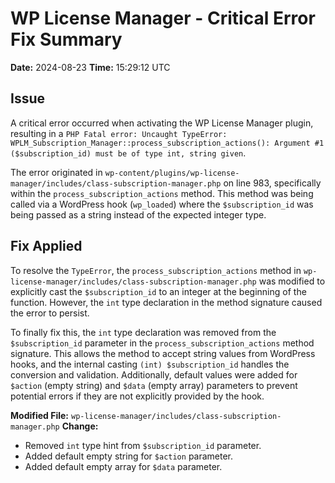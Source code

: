 # WP License Manager - Critical Error Fix Summary

**Date:** 2024-08-23
**Time:** 15:29:12 UTC

## Issue

A critical error occurred when activating the WP License Manager plugin, resulting in a `PHP Fatal error: Uncaught TypeError: WPLM_Subscription_Manager::process_subscription_actions(): Argument #1 ($subscription_id) must be of type int, string given`.

The error originated in `wp-content/plugins/wp-license-manager/includes/class-subscription-manager.php` on line 983, specifically within the `process_subscription_actions` method. This method was being called via a WordPress hook (`wp_loaded`) where the `$subscription_id` was being passed as a string instead of the expected integer type.

## Fix Applied

To resolve the `TypeError`, the `process_subscription_actions` method in `wp-license-manager/includes/class-subscription-manager.php` was modified to explicitly cast the `$subscription_id` to an integer at the beginning of the function. However, the `int` type declaration in the method signature caused the error to persist.

To finally fix this, the `int` type declaration was removed from the `$subscription_id` parameter in the `process_subscription_actions` method signature. This allows the method to accept string values from WordPress hooks, and the internal casting `(int) $subscription_id` handles the conversion and validation. Additionally, default values were added for `$action` (empty string) and `$data` (empty array) parameters to prevent potential errors if they are not explicitly provided by the hook.

**Modified File:** `wp-license-manager/includes/class-subscription-manager.php`
**Change:** 
- Removed `int` type hint from `$subscription_id` parameter.
- Added default empty string for `$action` parameter.
- Added default empty array for `$data` parameter.
